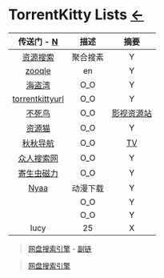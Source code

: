 # TorrentKitty Lists [←](index.md)

| 传送门 - [N](https://ambroseren.github.io/test/Library/synthesize.md) | 描述 | 摘要 |
|:---:|:---:|:---:|
| [资源搜索](http://magnet.chongbuluo.com/) | 聚合搜素 | Y |
| [zooqle](https://zooqle.com/) | en | Y |
| [海盗湾](https://thepiratebay.org/index.html) | O_O | Y |
| [torrentkittyurl](http://torrentkittyurl.com/tk/) | O_O | Y |
| [不死鸟](https://iao.su/) | O_O | [影视资源站](https://iao.su/531/) |
| [资源猫](https://www.ziyuanm.com/) | O_O | Y |
| [秋秋导航](https://www.39qq.com/) | O_O | [TV](https://www.39qq.com/xxyl/icantv.html) |
| [众人搜索网](http://wangpan.renrensousuo.com/) | O_O | Y |
| [寄生虫磁力](http://cili.jscnl.com/) | O_O | Y |
| [Nyaa](https://nyaa.si/) | 动漫下载 | Y |
| []() | O_O | Y |
| []() | O_O | Y |
| lucy | 25 | X |

> [网盘搜索引擎](https://mp.weixin.qq.com/s/s5ow4FoOKDS_DA6sPY1ysA) - [副链](https://t.1yb.co/gi02)

> [网盘搜索引擎](http://itindex.net/detail/57793-%E7%BD%91%E7%9B%98-%E6%90%9C%E7%B4%A2%E5%BC%95%E6%93%8E-%E8%B5%84%E6%96%99)

> []()

